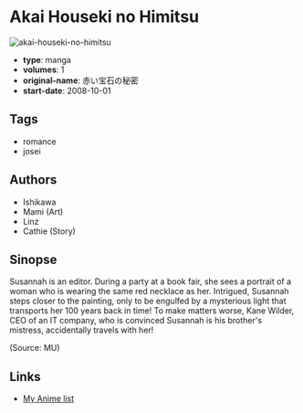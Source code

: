 # Akai Houseki no Himitsu

![akai-houseki-no-himitsu](https://cdn.myanimelist.net/images/manga/1/65219.jpg)

-   **type**: manga
-   **volumes**: 1
-   **original-name**: 赤い宝石の秘密
-   **start-date**: 2008-10-01

## Tags

-   romance
-   josei

## Authors

-   Ishikawa
-   Mami (Art)
-   Linz
-   Cathie (Story)

## Sinopse

Susannah is an editor. During a party at a book fair, she sees a portrait of a woman who is wearing the same red necklace as her. Intrigued, Susannah steps closer to the painting, only to be engulfed by a mysterious light that transports her 100 years back in time! To make matters worse, Kane Wilder, CEO of an IT company, who is convinced Susannah is his brother's mistress, accidentally travels with her!

(Source: MU)

## Links

-   [My Anime list](https://myanimelist.net/manga/36055/Akai_Houseki_no_Himitsu)
